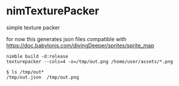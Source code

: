 # nimTexturePacker
simple texture packer

for now this generates json files compatible with 
https://doc.babylonjs.com/divingDeeper/sprites/sprite_map

```
nimble build -d:release
texturepacker --cols=4 -o=/tmp/out.png /home/user/assets/*.png

$ ls /tmp/out*
/tmp/out.json  /tmp/out.png

```
